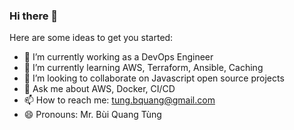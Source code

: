 ### Hi there 👋

Here are some ideas to get you started:

- 🔭 I’m currently working as a DevOps Engineer
- 🌱 I’m currently learning AWS, Terraform, Ansible, Caching
- 👯 I’m looking to collaborate on Javascript open source projects
- 💬 Ask me about AWS, Docker, CI/CD
- 📫 How to reach me: tung.bquang@gmail.com
- 😄 Pronouns: Mr. Bùi Quang Tùng
